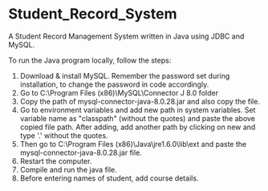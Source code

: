 # Student_Record_System
A Student Record Management System written in Java using JDBC and MySQL.

To run the Java program locally, follow the steps:
1. Download & install MySQL. Remember the password set during installation, to change the password in code accordingly.
2. Go to C:\Program Files (x86)\MySQL\Connector J 8.0 folder
3. Copy the path of mysql-connector-java-8.0.28.jar and also copy the file.
4. Go to environment variables and add new path in system variables. Set variable name as "classpath" (without the quotes) and paste the above copied file path. After adding, add another path by clicking on new and type '.' without the quotes.
5. Then go to C:\Program Files (x86)\Java\jre1.6.0\lib\ext and paste the mysql-connector-java-8.0.28.jar file.
6. Restart the computer.
7. Compile and run the java file.
8. Before entering names of student, add course details.
